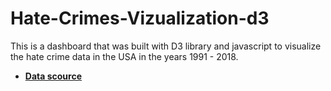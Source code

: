 # Hate-Crimes-Vizualization-d3
This is a dashboard that was built with D3 library and javascript to visualize the hate crime data in the USA in the years 1991 - 2018.

* [**Data scource**](https://www.kaggle.com/datasets/louissebye/united-states-hate-crimes-19912017)
